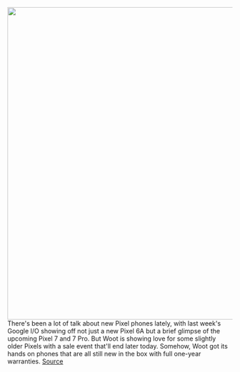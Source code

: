 <img src='https://cdn.vox-cdn.com/thumbor/MvejiMCQ1ZNHDfvoW4kYHds6-5Y=/0x0:2040x1360/1200x800/filters:focal(857x517:1183x843)/cdn.vox-cdn.com/uploads/chorus_image/image/70882848/akrales_201012_4137_0117.0.0.jpg' width='700px' /><br/>
There's been a lot of talk about new Pixel phones lately, with last week's Google I/O showing off not just a new Pixel 6A but a brief glimpse of the upcoming Pixel 7 and 7 Pro. But Woot is showing love for some slightly older Pixels with a sale event that'll end later today. Somehow, Woot got its hands on phones that are all still new in the box with full one-year warranties.
<a href='https://www.theverge.com/good-deals/2022/5/18/23122601/google-pixel-4-5-5a-new-unlocked-woot-amazon-prime-deal-sale'> Source <a/>